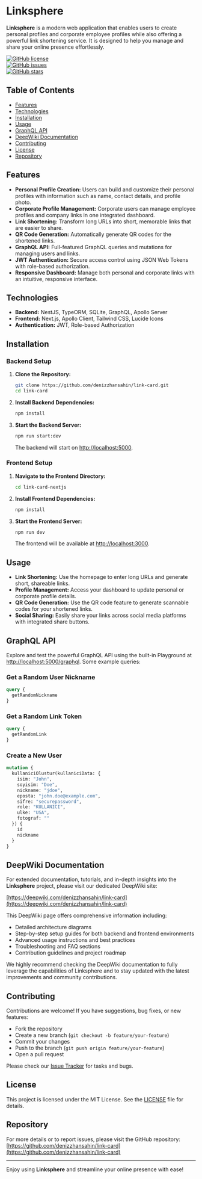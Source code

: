 # Linksphere

**Linksphere** is a modern web application that enables users to create personal profiles and corporate employee profiles while also offering a powerful link shortening service. It is designed to help you manage and share your online presence effortlessly.

[![GitHub license](https://img.shields.io/badge/License-MIT-blue.svg)](LICENSE)  
[![GitHub issues](https://img.shields.io/github/issues/denizzhansahin/link-card)](https://github.com/denizzhansahin/link-card/issues)  
[![GitHub stars](https://img.shields.io/github/stars/denizzhansahin/link-card)](https://github.com/denizzhansahin/link-card/stargazers)

## Table of Contents

- [Features](#features)
- [Technologies](#technologies)
- [Installation](#installation)
- [Usage](#usage)
- [GraphQL API](#graphql-api)
- [DeepWiki Documentation](#deepwiki-documentation)
- [Contributing](#contributing)
- [License](#license)
- [Repository](#repository)

## Features

- **Personal Profile Creation:** Users can build and customize their personal profiles with information such as name, contact details, and profile photo.
- **Corporate Profile Management:** Corporate users can manage employee profiles and company links in one integrated dashboard.
- **Link Shortening:** Transform long URLs into short, memorable links that are easier to share.
- **QR Code Generation:** Automatically generate QR codes for the shortened links.
- **GraphQL API:** Full-featured GraphQL queries and mutations for managing users and links.
- **JWT Authentication:** Secure access control using JSON Web Tokens with role-based authorization.
- **Responsive Dashboard:** Manage both personal and corporate links with an intuitive, responsive interface.

## Technologies

- **Backend:** NestJS, TypeORM, SQLite, GraphQL, Apollo Server
- **Frontend:** Next.js, Apollo Client, Tailwind CSS, Lucide Icons
- **Authentication:** JWT, Role-based Authorization

## Installation

### Backend Setup

1. **Clone the Repository:**
   ```bash
   git clone https://github.com/denizzhansahin/link-card.git
   cd link-card
   ```

2. **Install Backend Dependencies:**
   ```bash
   npm install
   ```

3. **Start the Backend Server:**
   ```bash
   npm run start:dev
   ```
   The backend will start on [http://localhost:5000](http://localhost:5000).

### Frontend Setup

1. **Navigate to the Frontend Directory:**
   ```bash
   cd link-card-nextjs
   ```

2. **Install Frontend Dependencies:**
   ```bash
   npm install
   ```

3. **Start the Frontend Server:**
   ```bash
   npm run dev
   ```
   The frontend will be available at [http://localhost:3000](http://localhost:3000).

## Usage

- **Link Shortening:** Use the homepage to enter long URLs and generate short, shareable links.
- **Profile Management:** Access your dashboard to update personal or corporate profile details.
- **QR Code Generation:** Use the QR code feature to generate scannable codes for your shortened links.
- **Social Sharing:** Easily share your links across social media platforms with integrated share buttons.

## GraphQL API

Explore and test the powerful GraphQL API using the built-in Playground at [http://localhost:5000/graphql](http://localhost:5000/graphql). Some example queries:

### Get a Random User Nickname
```graphql
query {
  getRandomNickname
}
```

### Get a Random Link Token
```graphql
query {
  getRandomLink
}
```

### Create a New User
```graphql
mutation {
  kullaniciOlustur(kullaniciData: {
    isim: "John",
    soyisim: "Doe",
    nickname: "jdoe",
    eposta: "john.doe@example.com",
    sifre: "securepassword",
    role: "KULLANICI",
    ulke: "USA",
    fotograf: ""
  }) {
    id
    nickname
  }
}
```

## DeepWiki Documentation

For extended documentation, tutorials, and in-depth insights into the **Linksphere** project, please visit our dedicated DeepWiki site:

[https://deepwiki.com/denizzhansahin/link-card](https://deepwiki.com/denizzhansahin/link-card)

This DeepWiki page offers comprehensive information including:
- Detailed architecture diagrams
- Step-by-step setup guides for both backend and frontend environments
- Advanced usage instructions and best practices
- Troubleshooting and FAQ sections
- Contribution guidelines and project roadmap

We highly recommend checking the DeepWiki documentation to fully leverage the capabilities of Linksphere and to stay updated with the latest improvements and community contributions.

## Contributing

Contributions are welcome! If you have suggestions, bug fixes, or new features:
- Fork the repository
- Create a new branch (`git checkout -b feature/your-feature`)
- Commit your changes
- Push to the branch (`git push origin feature/your-feature`)
- Open a pull request

Please check our [Issue Tracker](https://github.com/denizzhansahin/link-card/issues) for tasks and bugs.

## License

This project is licensed under the MIT License. See the [LICENSE](LICENSE) file for details.

## Repository

For more details or to report issues, please visit the GitHub repository:  
[https://github.com/denizzhansahin/link-card](https://github.com/denizzhansahin/link-card)

---

Enjoy using **Linksphere** and streamline your online presence with ease!
